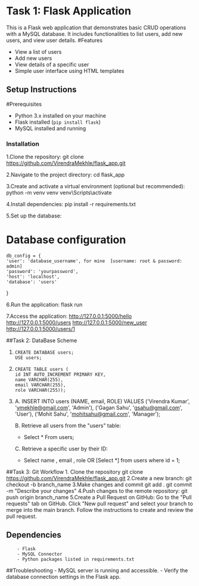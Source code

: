 # Task 1:  Flask Application
This is a Flask web application that demonstrates basic CRUD operations with a MySQL database. It includes functionalities to list users, add new users, and view user details.
#Features
 - View a list of users
 - Add new users
 - View details of a specific user
 - Simple user interface using HTML templates

## Setup Instructions
#Prerequisites
- Python 3.x installed on your machine
- Flask installed (`pip install flask`)
- MySQL installed and running
 
### Installation
1.Clone the repository:
   git clone https://github.com/VirendraMekhle/flask_app.git
   
2.Navigate to the project directory:
   cd flask_app
   
3.Create and activate a virtual environment (optional but recommended):
    python -m venv venv 
    venv\Scripts\activate

4.Install dependencies:
  pip install -r requirements.txt

5.Set up the database:
   # Database configuration
    db_config = {
    'user': 'database_username', for mine  [username: root & password: admin]
    'password': 'yourpassword',
    'host': 'localhost',
    'database': 'users'
  }
 
6.Run the application:
  flask run
  
7.Access the application:
   http://127.0.0.1:5000/hello
   http://127.0.0.1:5000/users 
   http://127.0.0.1:5000/new_user
   http://127.0.0.1:5000/users/1

##Task 2:  DataBase Scheme
   1.     CREATE DATABASE users;
          USE users;

   2.     CREATE TABLE users (
          id INT AUTO_INCREMENT PRIMARY KEY,
          name VARCHAR(255),
          email VARCHAR(255),
          role VARCHAR(255));
          
   3.   A. INSERT INTO users (NAME, email, ROLE) VALUES
           ('Virendra Kumar', 'vmekhle@gmail.com', 'Admin'),
           ('Gagan Sahu', 'gsahu@gmail.com', 'User'),
           ('Mohit Sahu', 'mohitsahu@gmail.com', 'Manager');
         
        B. Retrieve all users from the "users" table: 
           - Select * From users;
        
        C. Retrieve a specific user by their ID: 
           - Select name , email , role  OR [Select *]
             from users
             where id = 1;

##Task 3: Git Workflow
        1. Clone the repository
           git clone https://github.com/VirendraMekhle/flask_app.git
        2.Create a new branch:
            git checkout -b branch_name
        3.Make changes and commit
            git add .
            git commit -m "Describe your changes"
        4.Push changes to the remote repository:
            git push origin branch_name
        5.Create a Pull Request on GitHub:
           Go to the "Pull requests" tab on GitHub.
           Click "New pull request" and select your branch to merge into the main branch.
           Follow the instructions to create and review the pull request.
        
 ## Dependencies
        - Flask
        - MySQL Connector
        - Python packages listed in requirements.txt

  ##Troubleshooting
        - MySQL server is running and accessible.
        - Verify the database connection settings in the Flask app.

  
